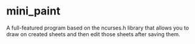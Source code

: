 # mini_paint
A full-featured program based on the ncurses.h library that allows you to draw on created sheets and then edit those sheets after saving them.
